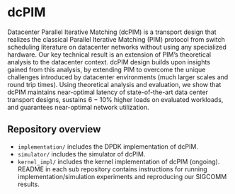 # dcPIM
Datacenter Parallel Iterative Matching (dcPIM) is a transport design that realizes the classical Parallel Iterative Matching (PIM) protocol 
from switch scheduling literature on datacenter networks without using any specialized hardware. Our key technical result is an extension of 
PIM’s theoretical analysis to the datacenter context. dcPIM design builds upon insights gained from this analysis, by extending PIM to overcome 
the unique challenges introduced by datacenter environments (much larger scales and round trip times). Using theoretical analysis and evaluation, 
we show that dcPIM maintains near-optimal latency of state-of-the-art data center transport designs, sustains 6 − 10% higher loads on evaluated workloads,
and guarantees near-optimal network utilization.

## Repository overview

- `implementation/` includes the DPDK implementation of dcPIM.
- `simulator/` includes the simulator of dcPIM.
- `kernel_impl/` includes the kernel implementation of dcPIM (ongoing).
README in each sub repository contains instructions for running implementation/simulation experiments and reproducing our SIGCOMM results. 
